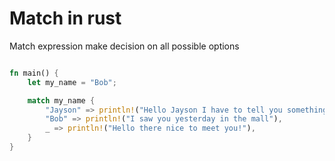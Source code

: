 # Match in rust

Match expression make decision on all possible options

```rs

fn main() {
    let my_name = "Bob";

    match my_name {
        "Jayson" => println!("Hello Jayson I have to tell you something"),
        "Bob" => println!("I saw you yesterday in the mall"),
        _ => println!("Hello there nice to meet you!"),
    }
}

```

